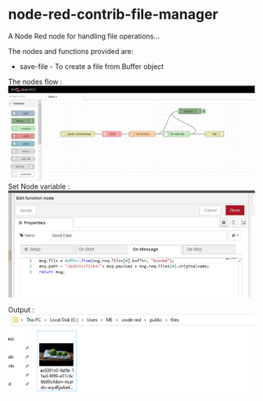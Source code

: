 # node-red-contrib-file-manager
A Node Red node for handling file operations...

The nodes and functions provided are:

  * save-file - To create a file from Buffer object


The nodes flow :
![alt text](https://github.com/flw18/file-manager/blob/master/ref/Capture.PNG)
<br />
Set Node variable :
![alt text](https://github.com/flw18/file-manager/blob/master/ref/Capture2.PNG)

Output :
![alt text](https://github.com/flw18/file-manager/blob/master/ref/Capture3.PNG)
